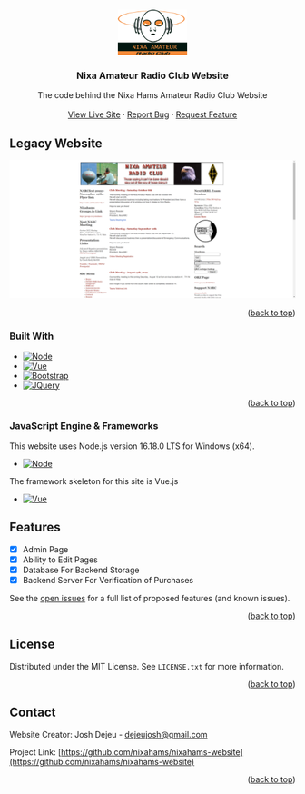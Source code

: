 <a name="readme-top"></a>




<!-- PROJECT LOGO -->
<br />
<div align="center">
  <a href="https://github.com/nixahams/nixahams-website">
    <img src="src/assets/logo1.png" alt="Logo" height="80">
  </a>

  <h3 align="center">Nixa Amateur Radio Club Website</h3>

  <p align="center">
    The code behind the Nixa Hams Amateur Radio Club Website
    <br />
    <br />
    <a href="https://nixahams-website-cg9.pages.dev/#/">View Live Site</a>
    ·
    <a href="https://github.com/nixahams/nixahams-website/issues">Report Bug</a>
    ·
    <a href="https://github.com/nixahams/nixahams-website/issues">Request Feature</a>
  </p>
</div>


<!-- ABOUT THE PROJECT -->
## Legacy Website

[![Product Name Screen Shot][product-screenshot]](https://www.nixahams.net)

<p align="right">(<a href="#readme-top">back to top</a>)</p>

<!-- BUILT WITH -->
### Built With
* [![Node][Node.js]][Node-url]
* [![Vue][Vue.js]][Vue-url]
* [![Bootstrap][Bootstrap.com]][Bootstrap-url]
* [![JQuery][JQuery.com]][JQuery-url]

<p align="right">(<a href="#readme-top">back to top</a>)</p>


### JavaScript Engine & Frameworks

This website uses Node.js version 16.18.0 LTS for Windows (x64).
* [![Node][Node.js]][Node-url]


The framework skeleton for this site is Vue.js
* [![Vue][Vue.js]][Vue-url]

 
<!-- DEVELOPMENT UPDATES -->
## Features

- [x] Admin Page
- [x] Ability to Edit Pages
- [x] Database For Backend Storage
- [x] Backend Server For Verification of Purchases

See the [open issues](https://github.com/nixahams/nixahams-website/issues) for a full list of proposed features (and known issues).

<p align="right">(<a href="#readme-top">back to top</a>)</p>




<!-- LICENSE -->
## License

Distributed under the MIT License. See `LICENSE.txt` for more information.

<p align="right">(<a href="#readme-top">back to top</a>)</p>



<!-- CONTACT -->
## Contact

Website Creator: Josh Dejeu - [dejeujosh@gmail.com](dejeujosh@gmail.com)

Project Link: [https://github.com/nixahams/nixahams-website](https://github.com/nixahams/nixahams-website)

<p align="right">(<a href="#readme-top">back to top</a>)</p>




<!-- MARKDOWN LINKS & IMAGES -->
[product-screenshot]: images/screenshot.png
[Node.js]: https://img.shields.io/badge/node.js-35495E?style=for-the-badge&logo=nodedotjs&logoColor=6cc24a
[Node-url]: https://nodejs.org/en/
[Vue.js]: https://img.shields.io/badge/Vue.js-35495E?style=for-the-badge&logo=vuedotjs&logoColor=4FC08D
[Vue-url]: https://vuejs.org/
[Bootstrap.com]: https://img.shields.io/badge/Bootstrap-563D7C?style=for-the-badge&logo=bootstrap&logoColor=white
[Bootstrap-url]: https://getbootstrap.com
[JQuery.com]: https://img.shields.io/badge/jQuery-0769AD?style=for-the-badge&logo=jquery&logoColor=white
[JQuery-url]: https://jquery.com 
